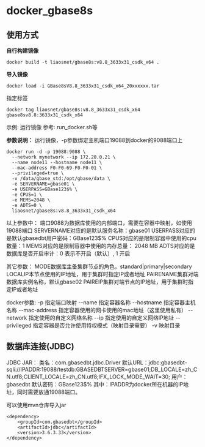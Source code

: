 # docker_gbase8s

## 使用方式
**自行构建镜像**
```shell
docker build -t liaosnet/gbase8s:v8.8_3633x31_csdk_x64 .
```

**导入镜像**
```shell
docker load -i GBase8sV8.8_3633x31_csdk_x64_20xxxxxx.tar
```

指定标签
```shell
docker tag liaosnet/gbase8s:v8.8_3633x31_csdk_x64 gbase8sv8.8:3633x31_csdk_x64
```

示例: 运行镜像
参考: run_docker.sh等

**参数说明：**
运行镜像，-p参数绑定主机端口19088到docker的9088端口上
```shell
docker run -d -p 19088:9088 \
  --network mynetwork --ip 172.20.0.21 \
  --name node11 --hostname node11 \
  --mac-address F0-F0-69-F0-F0-01 \
  --privileged=true \
  -v /data/gbase_std:/opt/gbase/data \
  -e SERVERNAME=gbase01 \
  -e USERPASS=GBase123$% \
  -e CPUS=1 \
  -e MEMS=2048 \
  -e ADTS=0 \
  liaosnet/gbase8s:v8.8_3633x31_csdk_x64
```

以上参数中：
端口9088为数据库使用的内部端口，需要在容器中映射，如使用19088端口
SERVERNAME对应的是默认服务名称：gbase01
USERPASS对应的是默认gbasedbt用户密码：GBase123$%
CPUS对应的是限制容器中使用的cpu数量：1
MEMS对应的是限制容器中使用的内存总量： 2048 MB
ADTS对应的是数据库是否开启审计：0 表示不开启（默认）,  1 开启

其它参数：
MODE数据库主备集群节点的角色，standard|primary|secondary
LOCALIP本节点使用的IP地址，用于集群时指定IP或者地址
PAIRENAME集群对端数据库实例名称，默认gbase02
PAIREIP集群对端节点的IP地址，用于集群时指定IP或者地址

docker参数:
-p 指定端口映射
--name 指定容器名称
--hostname 指定容器主机名称
--mac-address 指定容器使用的网卡使用的mac地址（这里使用私有）
--network 指定使用的自定义网络名称
--ip 指定使用的自定义网络IP地址
--privileged 指定容器是否允许使用特权模式（映射目录需要）
-v 映射目录

## 数据库连接(JDBC)
JDBC JAR：
类名：com.gbasedbt.jdbc.Driver
默认URL：jdbc:gbasedbt-sqli://IPADDR:19088/testdb:GBASEDBTSERVER=gbase01;DB_LOCALE=zh_CN.utf8;CLIENT_LOCALE=zh_CN.utf8;IFX_LOCK_MODE_WAIT=30;
用户：gbasedbt
默认密码：GBase123$%
其中：IPADDR为docker所在机器的IP地址，同时需要放通19088端口。

可以使用mvn仓库导入jar
```text
<dependency>
    <groupId>com.gbasedbt</groupId>
    <artifactId>jdbc</artifactId>
    <version>3.6.3.33</version>
</dependency>
```
